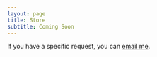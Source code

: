 ```yaml
---
layout: page
title: Store 
subtitle: Coming Soon
---
```


If you have a specific request, you can [email me](mailto:soberingmirror@gmail.com).